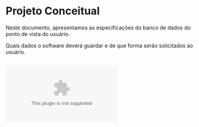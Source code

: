 # Projeto Conceitual

Neste documento, apresentamos as especificações do banco de dados do ponto de vista do usuário.

Quais dados o software deverá guardar e de que forma serão solicitados ao usuário.


## ![Projeto Conceitual](projConc.xlsx)


